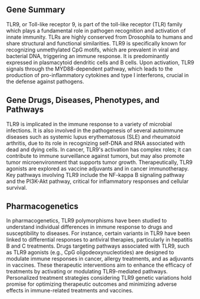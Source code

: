 ## Gene Summary
TLR9, or Toll-like receptor 9, is part of the toll-like receptor (TLR) family which plays a fundamental role in pathogen recognition and activation of innate immunity. TLRs are highly conserved from Drosophila to humans and share structural and functional similarities. TLR9 is specifically known for recognizing unmethylated CpG motifs, which are prevalent in viral and bacterial DNA, triggering an immune response. It is predominantly expressed in plasmacytoid dendritic cells and B cells. Upon activation, TLR9 signals through the MYD88-dependent pathway, which leads to the production of pro-inflammatory cytokines and type I interferons, crucial in the defense against pathogens.

## Gene Drugs, Diseases, Phenotypes, and Pathways
TLR9 is implicated in the immune response to a variety of microbial infections. It is also involved in the pathogenesis of several autoimmune diseases such as systemic lupus erythematosus (SLE) and rheumatoid arthritis, due to its role in recognizing self-DNA and RNA associated with dead and dying cells. In cancer, TLR9's activation has complex roles; it can contribute to immune surveillance against tumors, but may also promote tumor microenvironment that supports tumor growth. Therapeutically, TLR9 agonists are explored as vaccine adjuvants and in cancer immunotherapy. Key pathways involving TLR9 include the NF-kappa B signaling pathway and the PI3K-Akt pathway, critical for inflammatory responses and cellular survival.

## Pharmacogenetics
In pharmacogenetics, TLR9 polymorphisms have been studied to understand individual differences in immune response to drugs and susceptibility to diseases. For instance, certain variants in TLR9 have been linked to differential responses to antiviral therapies, particularly in hepatitis B and C treatments. Drugs targeting pathways associated with TLR9, such as TLR9 agonists (e.g., CpG oligodeoxynucleotides) are designed to modulate immune responses in cancer, allergy treatments, and as adjuvants in vaccines. These therapeutic interventions aim to enhance the efficacy of treatments by activating or modulating TLR9-mediated pathways. Personalized treatment strategies considering TLR9 genetic variations hold promise for optimizing therapeutic outcomes and minimizing adverse effects in immune-related treatments and vaccines.